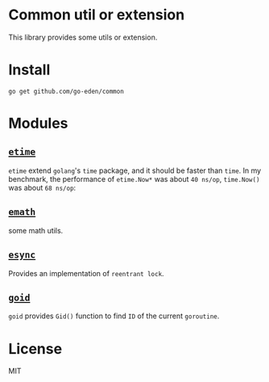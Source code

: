 # Common util or extension

This library provides some utils or extension.

# Install

```shell
go get github.com/go-eden/common
```

# Modules

## [`etime`](./etime)

`etime` extend `golang`'s `time` package, and it should be faster than `time`. In my benchmark, the performance
of `etime.Now*` was about `40 ns/op`, `time.Now()` was about `68 ns/op`:

## [`emath`](./emath)

some math utils.

## [`esync`](./esync)

Provides an implementation of `reentrant lock`.

## [`goid`](./goid)

`goid` provides `Gid()` function to find `ID` of the current `goroutine`.

# License

MIT